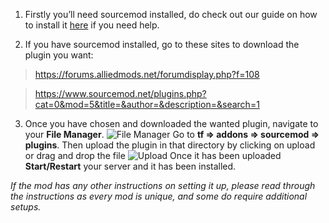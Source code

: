1. Firstly you’ll need sourcemod installed, do check out our guide on how to install it [here](How_to_install_metamod_and_sourcemod_on_your_TF2_server.md) if you need help.

2. If you have sourcemod installed, go to these sites to download the plugin you want: 
>https://forums.alliedmods.net/forumdisplay.php?f=108 

> https://www.sourcemod.net/plugins.php?cat=0&mod=5&title=&author=&description=&search=1

3. Once you have chosen and downloaded the wanted plugin, navigate to your **File Manager**.
![File Manager](../images/file-manager.png)
Go to **tf => addons => sourcemod => plugins**.
Then upload the plugin in that directory by clicking on upload or drag and drop the file
![Upload](../images/upload.png)
Once it has been uploaded **Start/Restart** your server and it has been installed.

*If the mod has any other instructions on setting it up, please read through the instructions as every mod is unique, and some do require additional setups.*
